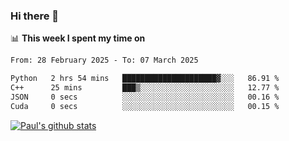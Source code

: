 ### Hi there 👋

📊 **This week I spent my time on**
<!--START_SECTION:waka-->

```txt
From: 28 February 2025 - To: 07 March 2025

Python   2 hrs 54 mins   █████████████████████▓░░░   86.91 %
C++      25 mins         ███▒░░░░░░░░░░░░░░░░░░░░░   12.77 %
JSON     0 secs          ░░░░░░░░░░░░░░░░░░░░░░░░░   00.16 %
Cuda     0 secs          ░░░░░░░░░░░░░░░░░░░░░░░░░   00.15 %
```

<!--END_SECTION:waka-->


[![Paul's github stats](https://github-readme-stats.vercel.app/api?username=mickeyouyou&theme=dracula&show_icons=true)](https://github.com/anuraghazra/github-readme-stats)
